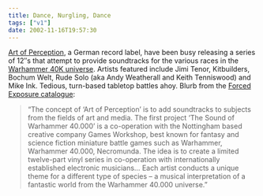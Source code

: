 ```yaml
---
title: Dance, Nurgling, Dance
tags: ["v1"]
date: 2002-11-16T19:57:30
---
```


[Art of Perception][1], a German record label, have been busy releasing a series of 12&#8243;s that attempt to provide soundtracks for the various races in the [Warhammer 40K universe][2]. Artists featured include Jimi Tenor, Kitbuilders, Bochum Welt, Rude Solo (aka Andy Weatherall and Keith Tenniswood) and Mike Ink. Tedious, turn-based tabletop battles ahoy. Blurb from the [Forced Exposure catalogue][3]:

> &#8220;The concept of &#8216;Art of Perception&#8217; is to add soundtracks to subjects from the fields of art and media. The first project &#8216;The Sound of Warhammer 40.000&#8217; is a co-operation with the Nottingham based creative company Games Workshop, best known for fantasy and science fiction miniature battle games such as Warhammer, Warhammer 40.000, Necromunda. The idea is to create a limited twelve-part vinyl series in co-operation with internationally established electronic musicians&#8230; Each artist conducts a unique theme for a different type of species &#8211; a musical interpretation of a fantastic world from the Warhammer 40.000 universe.&#8221;

[1]: http://www.art-of-perception.com/
[2]: http://www.games-workshop.com/40kuniverse/40kuniverse.htm "Games Workshop: Warhammer 40K Universe ('Across the trackless depths of space, amongst a million worlds, there is only War!')"
[3]: http://www.forcedexposure.com/labels/art.of.perception.germany.html "Forced Exposure: Art of Perception"
